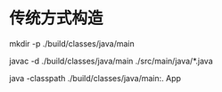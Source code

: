 传统方式构造
==========

mkdir -p ./build/classes/java/main

javac -d ./build/classes/java/main ./src/main/java/*.java

java -classpath ./build/classes/java/main:. App
